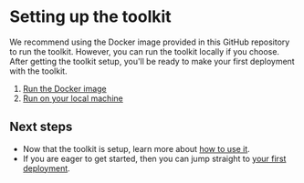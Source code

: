# Setting up the toolkit

We recommend using the Docker image provided in this GitHub repository to run the toolkit.
However, you can run the toolkit locally if you choose.
After getting the toolkit setup, you'll be ready to make your first deployment with the toolkit.

1. [Run the Docker image](setup-docker.md)
1. [Run on your local machine](setup-local.md)

## Next steps

- Now that the toolkit is setup, learn more about [how to use it](../use/readme.md).
- If you are eager to get started, then you can jump straight to [your first deployment](../use/your-first-deployment.md).

